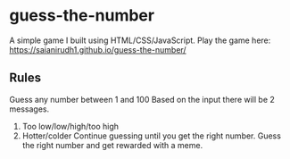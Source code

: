 # guess-the-number
A simple game I built using HTML/CSS/JavaScript.
Play the game here: https://saianirudh1.github.io/guess-the-number/

## Rules
Guess any number between 1 and 100
Based on the input there will be 2 messages.
  1. Too low/low/high/too high
  2. Hotter/colder 
Continue guessing until you get the right number.
Guess the right number and get rewarded with a meme.
